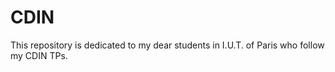 CDIN
====

This repository is dedicated to my dear students in I.U.T. of Paris who follow my CDIN TPs.
